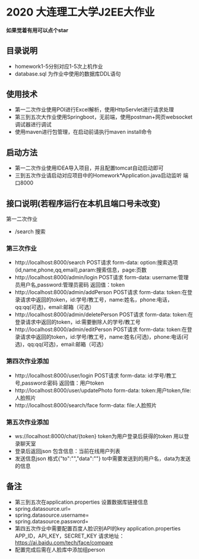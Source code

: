 # 2020 大连理工大学J2EE大作业

#### 如果觉着有用可以点个star

## 目录说明
* homework1-5分别对应1-5次上机作业
* database.sql 为作业中使用的数据库DDL语句

## 使用技术
* 第一二次作业使用POI进行Excel解析，使用HttpServlet进行请求处理
* 第三到五次大作业使用Springboot，无前端，使用postman+网页websocket调试器进行调试
* 使用maven进行包管理，在启动前请执行maven install命令


## 启动方法
* 第一二次作业使用IDEA导入项目，并且配置tomcat自动启动即可
* 三到五次作业请启动对应项目中的Homework*Application.java启动监听 端口8000

## 接口说明(若程序运行在本机且端口号未改变)
第一二次作业
* /search 搜索

### 第三次作业
* http://localhost:8000/search POST请求 form-data: option:搜索选项(id,name,phone,qq,email),param:搜索信息，page:页数
* http://localhost:8000/admin/login POST请求 form-data: username:管理员用户名,password:管理员密码 返回值：token
* http://localhost:8000/admin/addPerson POST请求 form-data: token:在登录请求中返回的token，id:学号/教工号，name:姓名，phone:电话，qq:qq(可选)，email:邮箱（可选）
* http://localhost:8000/admin/deletePerson POST请求 form-data: token:在登录请求中返回的token，id:需要删除人的学号/教工号
* http://localhost:8000/admin/editPerson POST请求 form-data: token:在登录请求中返回的token，id:学号/教工号，name:姓名(可选)，phone:电话(可选)，qq:qq(可选)，email:邮箱（可选）

### 第四次作业添加
* http://localhost:8000/user/login POST请求 form-data: id:学号/教工号,password:密码 返回值：用户token
* http://localhost:8000/user/updatePhoto form-data: token:用户token,file:人脸照片
* http://localhost:8000/search/face form-data: file:人脸照片

### 第五次作业添加
* ws://localhost:8000/chat/{token} token为用户登录后获得的token 用以登录聊天室
* 登录后返回json 包含信息：当前在线用户列表
* 发送信息json 格式{"to":"","data":""} to中需要发送到的用户名，data为发送的信息

## 备注
* 第三到五次在application.properties 设置数据库链接信息
* spring.datasource.url=
* spring.datasource.username=
* spring.datasource.password=
* 第四五次作业中需要配置百度人脸识别API的key application.properties APP_ID，API_KEY，SECRET_KEY 请求地址：https://ai.baidu.com/tech/face/compare
* 配置完成后需在人脸库中添加组person

